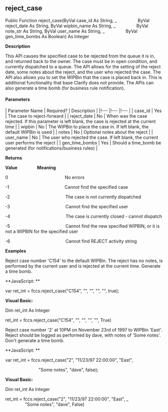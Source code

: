 reject_case
-----------

Public Function reject_case(ByVal case_id As String, _
                ByVal reject_date As String, ByVal wipbin_name As String, _
                ByVal note_str As String, ByVal user_name As String, _
                ByVal gen_time_bombs As Boolean) As Integer

**Description**

This API causes the specified case to be rejected from the queue it is in, and returned back to the owner. The case must be in open condition, and currently dispatched to a queue. The API allows for the setting of the reject date, some notes about the reject, and the user who rejected the case. The API also allows you to set the WIPBin that the case is placed back in. This is additional functionality that base Clarify does not provide. The APIs can also generate a time bomb (for business rule notification).

#### Parameters

| Parameter Name | Required? | Description |
|!--- |!--- |!--- |
| case_id | Yes | The case to reject-forward |
| reject_date | No | When was the case rejected. If this parameter is left blank, the case is rejected at the current time |
| wipbin | No | The WIPBin to place the case in. If left blank, the default WIPBin is used |
| notes | No | Optional notes about the reject |
| user_name | No | The user who rejected the case. If left blank, the current user performs the reject |
| gen_time_bombs | Yes | Should a time_bomb be generated (for notifications/business rules) |

**Returns**

**Value**                **Meaning**

0                                              No errors

-1                                             Cannot find the specified case

-2                                             The case is not currently dispatched

-3                                             Cannot find the specified user

-4                                             The case is currently closed - cannot dispatch

-5                                             Cannot find the new specified WIPBIN, or it is not a WIPBIN for the specified user

-6                                             Cannot find REJECT activity string

**Examples**

 Reject case number 'C154' to the default WIPBin. The reject has no notes, is performed by the current user and is rejected at the current time. Generate a time bomb.

**JavaScript: **

var ret_int = fccs.reject_case("C154", "", "", "", "", true);

**Visual Basic:**

Dim ret_int As Integer

ret_int = fccs.reject_case("C154", "", "", "", "", True)

 Reject case number '2' at 10PM on November 23rd of 1997 to WIPBin 'East'. Reject should be logged as performed by dave, with notes of 'Some notes'. Don't generate a time bomb.

**JavaScript: **

var ret_int = fccs.reject_case("2", "11/23/97 22:00:00", "East",

                           "Some notes", "dave", false);

**Visual Basic:**

Dim ret_int As Integer

ret_int = fccs.reject_case("2", "11/23/97 22:00:00", "East", _
                           "Some notes", "dave", False)